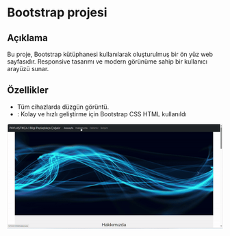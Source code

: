 # Bootstrap projesi

## Açıklama

Bu proje, Bootstrap kütüphanesi kullanılarak oluşturulmuş bir ön yüz web sayfasıdır. Responsive tasarımı ve modern görünüme sahip bir kullanıcı arayüzü sunar.

## Özellikler

- Tüm cihazlarda düzgün görüntü.
- : Kolay ve hızlı geliştirme için Bootstrap CSS HTML kullanıldı

![](screen.gif)

